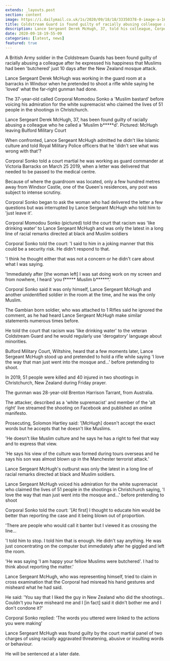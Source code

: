 ```yaml
---
extends: _layouts.post
section: content
image: https://i.dailymail.co.uk/1s/2020/09/18/18/33350378-0-image-a-16_1600450926337.jpg 
title: Coldstream Guard is found guilty of racially abusing colleague after calling him a Muslim bd 
description: Lance Sergeant Derek McHugh, 37, told his colleague, Corporal Momodou Sonko, I am happy your fellow Muslims were butchered, just 10 days after the New Zealand mosque attack. 
date: 2020-09-18-19-55-09 
categories: [latest, news] 
featured: true 
--- 
```

A British Army soldier in the Coldstream Guards has been found guilty of racially abusing a colleague after he expressed his happiness that Muslims had been 'butchered' just 10 days after the New Zealand mosque attack.

Lance Sergeant Derek McHugh was working in the guard room at a barracks in Windsor when he pretended to shoot a rifle while saying he 'loved' what the far-right gunman had done.

The 37-year-old called Corporal Momodou Sonko a 'Muslim bastard' before voicing his admiration for the white supremacist who claimed the lives of 51 people in the shootings in Christchurch.

Lance Sergeant Derek McHugh, 37, has been found guilty of racially abusing a colleague who he called a 'Muslim b*****d'. Pictured: McHugh leaving Bulford Military Court 

When confronted, Lance Sergeant McHugh admitted he didn't like Islamic culture and told Royal Military Police officers that he 'didn't see what was wrong with that'?

Corporal Sonko told a court martial he was working as guard commander at Victoria Barracks on March 25 2019, when a letter was delivered that needed to be passed to the medical centre.

Because of where the guardroom was located, only a few hundred metres away from Windsor Castle, one of the Queen's residences, any post was subject to intense scrutiny.

Corporal Sonko began to ask the woman who had delivered the letter a few questions but was interrupted by Lance Sergeant McHugh who told him to 'just leave it'.

Corporal Momodou Sonko (pictured) told the court that racism was 'like drinking water' to Lance Sergeant McHugh and was only the latest in a long line of racial remarks directed at black and Muslim soldiers

Corporal Sonko told the court: 'I said to him in a joking manner that this could be a security risk. He didn't respond to that. 

'I think he thought either that was not a concern or he didn't care about what I was saying.

'Immediately after [the woman left] I was sat doing work on my screen and from nowhere, I heard 'you f***** Muslim b******.'

Corporal Sonko said it was only himself, Lance Sergeant McHugh and another unidentified soldier in the room at the time, and he was the only Muslim.

The Gambian born soldier, who was attached to 1 Rifles said he ignored the comment, as he had heard Lance Sergeant McHugh make similar statements numerous times before.

He told the court that racism was 'like drinking water' to the veteran Coldstream Guard and he would regularly use 'derogatory' language about minorities.

Bulford Military Court, Wiltshire, heard that a few moments later, Lance Sergeant McHugh stood up and pretended to hold a rifle while saying 'I love the way that man just went into the mosque and...' before pretending to shoot.

In 2019, 51 people were killed and 40 injured in two shootings in Christchurch, New Zealand during Friday prayer. 

The gunman was 28-year-old Brenton Harrison Tarrant, from Australia.

The attacker, described as a 'white supremacist' and member of the 'alt right' live streamed the shooting on Facebook and published an online manifesto.

Prosecuting, Solomon Hartley said: '[McHugh] doesn't accept the exact words but he accepts that he doesn't like Muslims.

'He doesn't like Muslim culture and he says he has a right to feel that way and to express that view.

'He says his view of the culture was formed during tours overseas and he says his son was almost blown up in the Manchester terrorist attack.'

Lance Sergeant McHugh's outburst was only the latest in a long line of racial remarks directed at black and Muslim soldiers.

Lance Sergeant McHugh voiced his admiration for the white supremacist who claimed the lives of 51 people in the shootings in Christchurch saying, 'I love the way that man just went into the mosque and...' before pretending to shoot

Corporal Sonko told the court: '[At first] I thought to educate him would be better than reporting the case and it being blown out of proportion.

'There are people who would call it banter but I viewed it as crossing the line...

'I told him to stop. I told him that is enough. He didn't say anything. He was just concentrating on the computer but immediately after he giggled and left the room.

'He was saying 'I am happy your fellow Muslims were butchered'. I had to think about reporting the matter.'

Lance Sergeant McHugh, who was representing himself, tried to claim in cross examination that the Corporal had misread his hand gestures and misheard what he had said.

He said: 'You say that I liked the guy in New Zealand who did the shootings.. Couldn't you have misheard me and I [in fact] said it didn't bother me and I don't condone it?'

Corporal Sonko replied: 'The words you uttered were linked to the actions you were making'

Lance Sergeant McHugh was found guilty by the court martial panel of two charges of using racially aggravated threatening, abusive or insulting words or behaviour.

He will be sentenced at a later date. 

